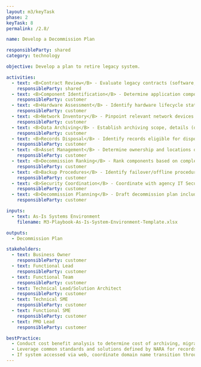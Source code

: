 ```yaml
---
layout: m3/keyTask
phase: 2
keyTask: 8
permalink: /2.8/

name: Develop a Decommission Plan

responsibleParty: shared
category: technology

objective: Develop a plan to retire legacy system.

activities:
  - text: <B>Contract Review</B> - Evaluate legacy contracts (software, infrastructure, and O&M) for expirations and renewal options
    responsibleParty: shared
  - text: <B>Component Identification</B> - Determine application components in need of decommissioning (e.g. test and production environments, system user IDs, business applications)
    responsibleParty: customer
  - text: <B>Hardware Assessment</B> - Identify hardware lifecycle status
    responsibleParty: customer
  - text: <B>Network Inventory</B> - Pinpoint relevant network devices
    responsibleParty: customer
  - text: <B>Data Archiving</B> - Establish archiving scope, details (data/schedule) & timelines. Engage <a href="https://www.archives.gov/records-mgmt/agency">Privacy Officer</a>
    responsibleParty: customer
  - text: <B>Records Disposal</B> - Identify records eligible for disposal per retention schedules
    responsibleParty: customer
  - text: <B>Asset Management</B> - Determine ownership and locations of network, software, and hardware assets
    responsibleParty: customer
  - text: <B>Decommission Ranking</B> - Rank components based on complexity / priority of decommissioning
    responsibleParty: customer
  - text: <B>Backup Procedures</B> - Identify failover/offline procedures, backup, and archival procedures 
    responsibleParty: customer
  - text: <B>Security Coordination</B> - Coordinate with agency IT Security office to identify guidelines for managing/cleansing/sanitizing data
    responsibleParty: customer
  - text: <B>Decommission Planning</B> - Draft decommission plan including timelines / key tasks to retire legacy systems (based on above activities)
    responsibleParty: customer

inputs:
  - text: As-Is Systems Environment
    filename: M3-Playbook-As-Is-System-Environment-Template.xlsx

outputs:
  - Decommission Plan

stakeholders:
  - text: Business Owner
    responsibleParty: customer
  - text: Functional Lead
    responsibleParty: customer
  - text: Functional Team
    responsibleParty: customer
  - text: Technical Lead/Solution Architect
    responsibleParty: customer
  - text: Technical SME
    responsibleParty: customer
  - text: Functional SME
    responsibleParty: customer
  - text: PMO Lead
    responsibleParty: customer

bestPractice:
  - Conduct cost benefit analysis to determine cost of archiving, migrating legacy data, or maintaining legacy systems in place 
  - Leverage common standards and solutions defined by NARA for records management found at <a href="https://ussm.gsa.gov/fibf-ERM/">https://ussm.gsa.gov/fibf-ERM/ </a>
  - If system accessed via web, coordinate domain name transition through Domain Name System (DNS) and with IT security POC
---
```

